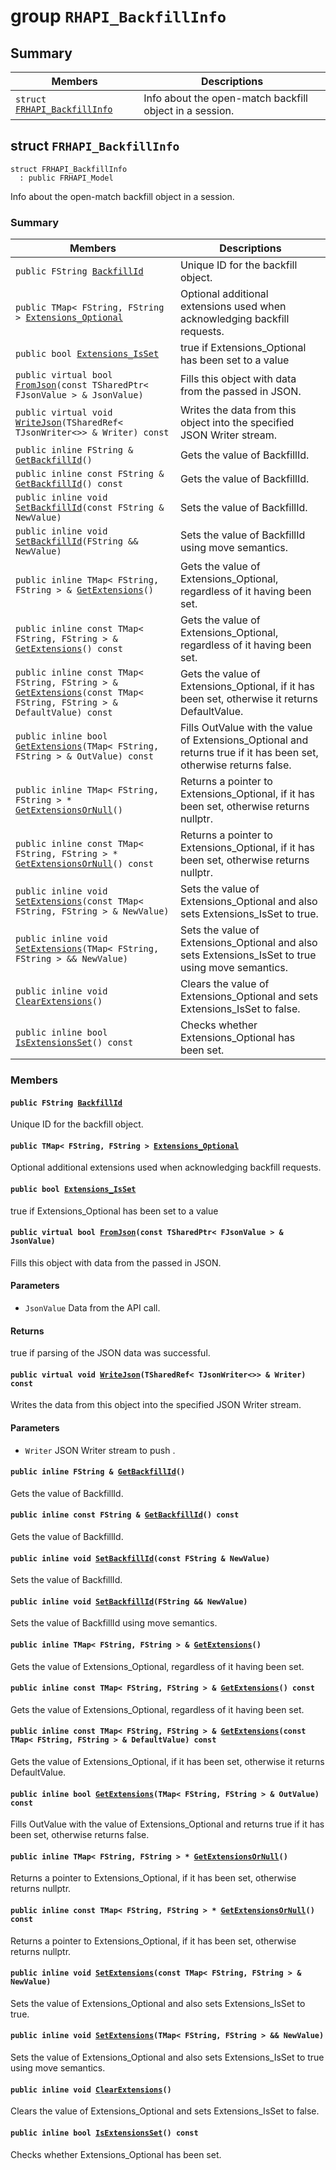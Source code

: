 # group `RHAPI_BackfillInfo` <a id="group__RHAPI__BackfillInfo"></a>

## Summary

 Members                        | Descriptions                                
--------------------------------|---------------------------------------------
`struct `[`FRHAPI_BackfillInfo`](#structFRHAPI__BackfillInfo) | Info about the open-match backfill object in a session.

## struct `FRHAPI_BackfillInfo` <a id="structFRHAPI__BackfillInfo"></a>

```
struct FRHAPI_BackfillInfo
  : public FRHAPI_Model
```

Info about the open-match backfill object in a session.

### Summary

 Members                        | Descriptions                                
--------------------------------|---------------------------------------------
`public FString `[`BackfillId`](#structFRHAPI__BackfillInfo_1a01c5dc7289f87b6f57bbb0783f183b83) | Unique ID for the backfill object.
`public TMap< FString, FString > `[`Extensions_Optional`](#structFRHAPI__BackfillInfo_1ac013531459d42192ff7f1967c0157816) | Optional additional extensions used when acknowledging backfill requests.
`public bool `[`Extensions_IsSet`](#structFRHAPI__BackfillInfo_1ac63b53074f4e5de2f25454cf263297d4) | true if Extensions_Optional has been set to a value
`public virtual bool `[`FromJson`](#structFRHAPI__BackfillInfo_1aa85a7adc49b6501ce619d1601bbb8d7f)`(const TSharedPtr< FJsonValue > & JsonValue)` | Fills this object with data from the passed in JSON.
`public virtual void `[`WriteJson`](#structFRHAPI__BackfillInfo_1a99f4578708916dad5470cd3e36bb1446)`(TSharedRef< TJsonWriter<>> & Writer) const` | Writes the data from this object into the specified JSON Writer stream.
`public inline FString & `[`GetBackfillId`](#structFRHAPI__BackfillInfo_1a659925f7bed4235d2b8463c5186f41f9)`()` | Gets the value of BackfillId.
`public inline const FString & `[`GetBackfillId`](#structFRHAPI__BackfillInfo_1a2cbdf4b05da0a9c98abd8cb3c19f2876)`() const` | Gets the value of BackfillId.
`public inline void `[`SetBackfillId`](#structFRHAPI__BackfillInfo_1a35158eff975fcdcf6d4877fe2c983a4f)`(const FString & NewValue)` | Sets the value of BackfillId.
`public inline void `[`SetBackfillId`](#structFRHAPI__BackfillInfo_1a9875c533250d147c8582470db641dc7d)`(FString && NewValue)` | Sets the value of BackfillId using move semantics.
`public inline TMap< FString, FString > & `[`GetExtensions`](#structFRHAPI__BackfillInfo_1acd4171be6f7e414904eae68893ba2142)`()` | Gets the value of Extensions_Optional, regardless of it having been set.
`public inline const TMap< FString, FString > & `[`GetExtensions`](#structFRHAPI__BackfillInfo_1ac38c9455f02f2996c741ba1136b900e2)`() const` | Gets the value of Extensions_Optional, regardless of it having been set.
`public inline const TMap< FString, FString > & `[`GetExtensions`](#structFRHAPI__BackfillInfo_1a3e08fcb86b4377bf16321fc2fbd04acf)`(const TMap< FString, FString > & DefaultValue) const` | Gets the value of Extensions_Optional, if it has been set, otherwise it returns DefaultValue.
`public inline bool `[`GetExtensions`](#structFRHAPI__BackfillInfo_1a46d216b7646ac935c49eb297f468778a)`(TMap< FString, FString > & OutValue) const` | Fills OutValue with the value of Extensions_Optional and returns true if it has been set, otherwise returns false.
`public inline TMap< FString, FString > * `[`GetExtensionsOrNull`](#structFRHAPI__BackfillInfo_1a0509b8d6c6613ee55f8e192fe60775fe)`()` | Returns a pointer to Extensions_Optional, if it has been set, otherwise returns nullptr.
`public inline const TMap< FString, FString > * `[`GetExtensionsOrNull`](#structFRHAPI__BackfillInfo_1a0a89bb3f1cdde31055424028b04cb120)`() const` | Returns a pointer to Extensions_Optional, if it has been set, otherwise returns nullptr.
`public inline void `[`SetExtensions`](#structFRHAPI__BackfillInfo_1a3c04338bc88a636450e4abec9fe9eca2)`(const TMap< FString, FString > & NewValue)` | Sets the value of Extensions_Optional and also sets Extensions_IsSet to true.
`public inline void `[`SetExtensions`](#structFRHAPI__BackfillInfo_1aa6c9c0dd772bba3b58df204387dfc0a1)`(TMap< FString, FString > && NewValue)` | Sets the value of Extensions_Optional and also sets Extensions_IsSet to true using move semantics.
`public inline void `[`ClearExtensions`](#structFRHAPI__BackfillInfo_1a13c1c5696be1196b66b1706a090c59ee)`()` | Clears the value of Extensions_Optional and sets Extensions_IsSet to false.
`public inline bool `[`IsExtensionsSet`](#structFRHAPI__BackfillInfo_1a4905698ed079fc1a90ea503bb401632b)`() const` | Checks whether Extensions_Optional has been set.

### Members

#### `public FString `[`BackfillId`](#structFRHAPI__BackfillInfo_1a01c5dc7289f87b6f57bbb0783f183b83) <a id="structFRHAPI__BackfillInfo_1a01c5dc7289f87b6f57bbb0783f183b83"></a>

Unique ID for the backfill object.

#### `public TMap< FString, FString > `[`Extensions_Optional`](#structFRHAPI__BackfillInfo_1ac013531459d42192ff7f1967c0157816) <a id="structFRHAPI__BackfillInfo_1ac013531459d42192ff7f1967c0157816"></a>

Optional additional extensions used when acknowledging backfill requests.

#### `public bool `[`Extensions_IsSet`](#structFRHAPI__BackfillInfo_1ac63b53074f4e5de2f25454cf263297d4) <a id="structFRHAPI__BackfillInfo_1ac63b53074f4e5de2f25454cf263297d4"></a>

true if Extensions_Optional has been set to a value

#### `public virtual bool `[`FromJson`](#structFRHAPI__BackfillInfo_1aa85a7adc49b6501ce619d1601bbb8d7f)`(const TSharedPtr< FJsonValue > & JsonValue)` <a id="structFRHAPI__BackfillInfo_1aa85a7adc49b6501ce619d1601bbb8d7f"></a>

Fills this object with data from the passed in JSON.

#### Parameters
* `JsonValue` Data from the API call.

#### Returns
true if parsing of the JSON data was successful.

#### `public virtual void `[`WriteJson`](#structFRHAPI__BackfillInfo_1a99f4578708916dad5470cd3e36bb1446)`(TSharedRef< TJsonWriter<>> & Writer) const` <a id="structFRHAPI__BackfillInfo_1a99f4578708916dad5470cd3e36bb1446"></a>

Writes the data from this object into the specified JSON Writer stream.

#### Parameters
* `Writer` JSON Writer stream to push .

#### `public inline FString & `[`GetBackfillId`](#structFRHAPI__BackfillInfo_1a659925f7bed4235d2b8463c5186f41f9)`()` <a id="structFRHAPI__BackfillInfo_1a659925f7bed4235d2b8463c5186f41f9"></a>

Gets the value of BackfillId.

#### `public inline const FString & `[`GetBackfillId`](#structFRHAPI__BackfillInfo_1a2cbdf4b05da0a9c98abd8cb3c19f2876)`() const` <a id="structFRHAPI__BackfillInfo_1a2cbdf4b05da0a9c98abd8cb3c19f2876"></a>

Gets the value of BackfillId.

#### `public inline void `[`SetBackfillId`](#structFRHAPI__BackfillInfo_1a35158eff975fcdcf6d4877fe2c983a4f)`(const FString & NewValue)` <a id="structFRHAPI__BackfillInfo_1a35158eff975fcdcf6d4877fe2c983a4f"></a>

Sets the value of BackfillId.

#### `public inline void `[`SetBackfillId`](#structFRHAPI__BackfillInfo_1a9875c533250d147c8582470db641dc7d)`(FString && NewValue)` <a id="structFRHAPI__BackfillInfo_1a9875c533250d147c8582470db641dc7d"></a>

Sets the value of BackfillId using move semantics.

#### `public inline TMap< FString, FString > & `[`GetExtensions`](#structFRHAPI__BackfillInfo_1acd4171be6f7e414904eae68893ba2142)`()` <a id="structFRHAPI__BackfillInfo_1acd4171be6f7e414904eae68893ba2142"></a>

Gets the value of Extensions_Optional, regardless of it having been set.

#### `public inline const TMap< FString, FString > & `[`GetExtensions`](#structFRHAPI__BackfillInfo_1ac38c9455f02f2996c741ba1136b900e2)`() const` <a id="structFRHAPI__BackfillInfo_1ac38c9455f02f2996c741ba1136b900e2"></a>

Gets the value of Extensions_Optional, regardless of it having been set.

#### `public inline const TMap< FString, FString > & `[`GetExtensions`](#structFRHAPI__BackfillInfo_1a3e08fcb86b4377bf16321fc2fbd04acf)`(const TMap< FString, FString > & DefaultValue) const` <a id="structFRHAPI__BackfillInfo_1a3e08fcb86b4377bf16321fc2fbd04acf"></a>

Gets the value of Extensions_Optional, if it has been set, otherwise it returns DefaultValue.

#### `public inline bool `[`GetExtensions`](#structFRHAPI__BackfillInfo_1a46d216b7646ac935c49eb297f468778a)`(TMap< FString, FString > & OutValue) const` <a id="structFRHAPI__BackfillInfo_1a46d216b7646ac935c49eb297f468778a"></a>

Fills OutValue with the value of Extensions_Optional and returns true if it has been set, otherwise returns false.

#### `public inline TMap< FString, FString > * `[`GetExtensionsOrNull`](#structFRHAPI__BackfillInfo_1a0509b8d6c6613ee55f8e192fe60775fe)`()` <a id="structFRHAPI__BackfillInfo_1a0509b8d6c6613ee55f8e192fe60775fe"></a>

Returns a pointer to Extensions_Optional, if it has been set, otherwise returns nullptr.

#### `public inline const TMap< FString, FString > * `[`GetExtensionsOrNull`](#structFRHAPI__BackfillInfo_1a0a89bb3f1cdde31055424028b04cb120)`() const` <a id="structFRHAPI__BackfillInfo_1a0a89bb3f1cdde31055424028b04cb120"></a>

Returns a pointer to Extensions_Optional, if it has been set, otherwise returns nullptr.

#### `public inline void `[`SetExtensions`](#structFRHAPI__BackfillInfo_1a3c04338bc88a636450e4abec9fe9eca2)`(const TMap< FString, FString > & NewValue)` <a id="structFRHAPI__BackfillInfo_1a3c04338bc88a636450e4abec9fe9eca2"></a>

Sets the value of Extensions_Optional and also sets Extensions_IsSet to true.

#### `public inline void `[`SetExtensions`](#structFRHAPI__BackfillInfo_1aa6c9c0dd772bba3b58df204387dfc0a1)`(TMap< FString, FString > && NewValue)` <a id="structFRHAPI__BackfillInfo_1aa6c9c0dd772bba3b58df204387dfc0a1"></a>

Sets the value of Extensions_Optional and also sets Extensions_IsSet to true using move semantics.

#### `public inline void `[`ClearExtensions`](#structFRHAPI__BackfillInfo_1a13c1c5696be1196b66b1706a090c59ee)`()` <a id="structFRHAPI__BackfillInfo_1a13c1c5696be1196b66b1706a090c59ee"></a>

Clears the value of Extensions_Optional and sets Extensions_IsSet to false.

#### `public inline bool `[`IsExtensionsSet`](#structFRHAPI__BackfillInfo_1a4905698ed079fc1a90ea503bb401632b)`() const` <a id="structFRHAPI__BackfillInfo_1a4905698ed079fc1a90ea503bb401632b"></a>

Checks whether Extensions_Optional has been set.

